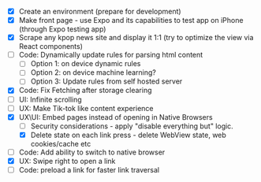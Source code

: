 - [x] Create an environment (prepare for development)
- [x] Make front page - use Expo and its capabilities to test app on iPhone (through Expo testing app)
- [x] Scrape any kpop news site and display it 1:1 (try to optimize the view via React components)
- [ ] Code: Dynamically update rules for parsing html content
	- [ ] Option 1: on device dynamic rules
	- [ ] Option 2: on device machine learning?
	- [ ] Option 3: Update rules from self hosted server
- [x] Code: Fix Fetching after storage clearing
- [ ] UI: Infinite scrolling
- [ ] UX: Make Tik-tok like content experience
- [x] UX\UI: Embed pages instead of opening in Native Browsers
	- [ ] Security considerations - apply "disable everything but" logic.
	- [x] Delete state on each link press - delete WebView state, web cookies/cache etc
- [ ] Code: Add ability to switch to native browser
- [x] UX: Swipe right to open a link
- [ ] Code: preload a link for faster link traversal
